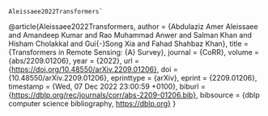 ```
Aleissaee2022Transformers`
```
@article{Aleissaee2022Transformers,
  author    = {Abdulaziz Amer Aleissaee and
               Amandeep Kumar and
               Rao Muhammad Anwer and
               Salman Khan and
               Hisham Cholakkal and
               Gui{-}Song Xia and
               Fahad Shahbaz Khan},
  title     = {Transformers in Remote Sensing: {A} Survey},
  journal   = {CoRR},
  volume    = {abs/2209.01206},
  year      = {2022},
  url       = {https://doi.org/10.48550/arXiv.2209.01206},
  doi       = {10.48550/arXiv.2209.01206},
  eprinttype = {arXiv},
  eprint    = {2209.01206},
  timestamp = {Wed, 07 Dec 2022 23:00:59 +0100},
  biburl    = {https://dblp.org/rec/journals/corr/abs-2209-01206.bib},
  bibsource = {dblp computer science bibliography, https://dblp.org}
}
```
````